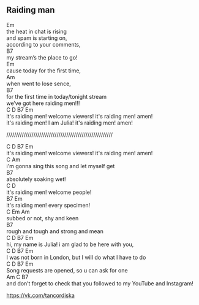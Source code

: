 ## Raiding man  

Em  
the heat in chat is rising      
and spam is starting on,      
according to your comments,  
B7    
my stream’s the place to go!    
Em      
cause today for the first time,  
Am    
when went to lose sence,     
B7    
for the first time in today/tonight stream    
we’ve got here raiding men!!!   
C                   D               B7              Em    
it's raiding men! welcome viewers! it's raiding men! amen!    
it's raiding men! I am Julia! it's raiding men! amen!    

 /////////////////////////////////////////////////////// 
   
 C                  D               B7              Em  
it's raiding men! welcome viewers! it's raiding men! amen!   
 C                              Am  
i'm gonna sing this song and let myself get  
B7    
absolutely soaking wet!   
 C                 D      
it's raiding men! welcome people!    
 B7                Em    
it's raiding men! every specimen!   
 C        Em    Am   
subbed or not, shy and keen    
 B7    
rough  and tough and strong and mean    
C              D        B7              Em    
hi, my name is Julia! i am glad to be here with you,   
C              D              B7               Em     
I was not born in London, but I will do what I have to do    
 C                   D        B7            Em    
Song requests are opened, so u can ask for one    
 Am                   C                          B7  
and don’t forget to check that you followed to my YouTube and Instagram!    

https://vk.com/tancordiska

